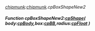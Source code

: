 _[chipmunk](../../modules/chipmunk/chipmunk-module.md):[chipmunk](../../modules/chipmunk/chipmunk-module.md).cpBoxShapeNew2_
##### Function cpBoxShapeNew2:[cpShape](../../modules/chipmunk/chipmunk-cpshape.md)( body:[cpBody](../../modules/chipmunk/chipmunk-cpbody.md),box:[cpBB](../../modules/chipmunk/chipmunk-cpbb.md),radius:[cpFloat](../../modules/chipmunk/chipmunk-cpfloat.md) )
